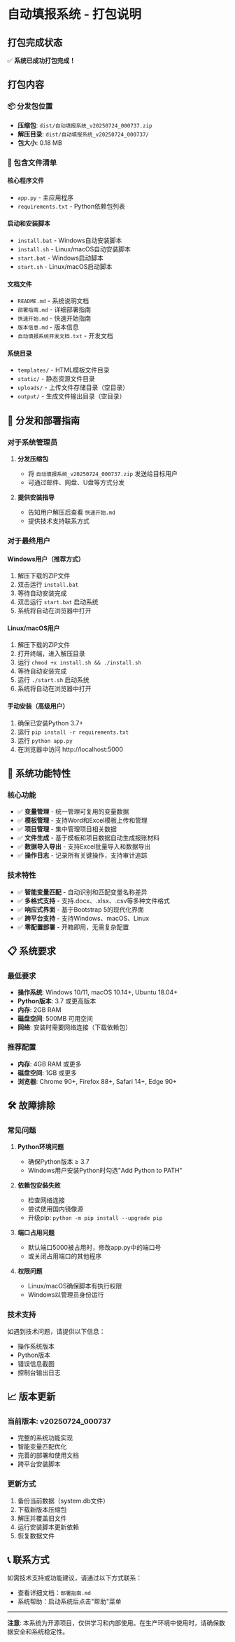 # 自动填报系统 - 打包说明

## 打包完成状态

✅ **系统已成功打包完成！**

## 打包内容

### 📦 分发包位置
- **压缩包**: `dist/自动填报系统_v20250724_000737.zip`
- **解压目录**: `dist/自动填报系统_v20250724_000737/`
- **包大小**: 0.18 MB

### 📁 包含文件清单

#### 核心程序文件
- `app.py` - 主应用程序
- `requirements.txt` - Python依赖包列表

#### 启动和安装脚本
- `install.bat` - Windows自动安装脚本
- `install.sh` - Linux/macOS自动安装脚本
- `start.bat` - Windows启动脚本
- `start.sh` - Linux/macOS启动脚本

#### 文档文件
- `README.md` - 系统说明文档
- `部署指南.md` - 详细部署指南
- `快速开始.md` - 快速开始指南
- `版本信息.md` - 版本信息
- `自动填报系统开发文档.txt` - 开发文档

#### 系统目录
- `templates/` - HTML模板文件目录
- `static/` - 静态资源文件目录
- `uploads/` - 上传文件存储目录（空目录）
- `output/` - 生成文件输出目录（空目录）

## 🚀 分发和部署指南

### 对于系统管理员

1. **分发压缩包**
   - 将 `自动填报系统_v20250724_000737.zip` 发送给目标用户
   - 可通过邮件、网盘、U盘等方式分发

2. **提供安装指导**
   - 告知用户解压后查看 `快速开始.md`
   - 提供技术支持联系方式

### 对于最终用户

#### Windows用户（推荐方式）
1. 解压下载的ZIP文件
2. 双击运行 `install.bat`
3. 等待自动安装完成
4. 双击运行 `start.bat` 启动系统
5. 系统将自动在浏览器中打开

#### Linux/macOS用户
1. 解压下载的ZIP文件
2. 打开终端，进入解压目录
3. 运行 `chmod +x install.sh && ./install.sh`
4. 等待自动安装完成
5. 运行 `./start.sh` 启动系统
6. 系统将自动在浏览器中打开

#### 手动安装（高级用户）
1. 确保已安装Python 3.7+
2. 运行 `pip install -r requirements.txt`
3. 运行 `python app.py`
4. 在浏览器中访问 http://localhost:5000

## 🔧 系统功能特性

### 核心功能
- ✅ **变量管理** - 统一管理可复用的变量数据
- ✅ **模板管理** - 支持Word和Excel模板上传和管理
- ✅ **项目管理** - 集中管理项目相关数据
- ✅ **文件生成** - 基于模板和项目数据自动生成报账材料
- ✅ **数据导入导出** - 支持Excel批量导入和数据导出
- ✅ **操作日志** - 记录所有关键操作，支持审计追踪

### 技术特性
- ✅ **智能变量匹配** - 自动识别和匹配变量名称差异
- ✅ **多格式支持** - 支持.docx、.xlsx、.csv等多种文件格式
- ✅ **响应式界面** - 基于Bootstrap 5的现代化界面
- ✅ **跨平台支持** - 支持Windows、macOS、Linux
- ✅ **零配置部署** - 开箱即用，无需复杂配置

## 📋 系统要求

### 最低要求
- **操作系统**: Windows 10/11, macOS 10.14+, Ubuntu 18.04+
- **Python版本**: 3.7 或更高版本
- **内存**: 2GB RAM
- **磁盘空间**: 500MB 可用空间
- **网络**: 安装时需要网络连接（下载依赖包）

### 推荐配置
- **内存**: 4GB RAM 或更多
- **磁盘空间**: 1GB 或更多
- **浏览器**: Chrome 90+, Firefox 88+, Safari 14+, Edge 90+

## 🛠️ 故障排除

### 常见问题

1. **Python环境问题**
   - 确保Python版本 ≥ 3.7
   - Windows用户安装Python时勾选"Add Python to PATH"

2. **依赖包安装失败**
   - 检查网络连接
   - 尝试使用国内镜像源
   - 升级pip: `python -m pip install --upgrade pip`

3. **端口占用问题**
   - 默认端口5000被占用时，修改app.py中的端口号
   - 或关闭占用端口的其他程序

4. **权限问题**
   - Linux/macOS确保脚本有执行权限
   - Windows以管理员身份运行

### 技术支持

如遇到技术问题，请提供以下信息：
- 操作系统版本
- Python版本
- 错误信息截图
- 控制台输出日志

## 📈 版本更新

### 当前版本: v20250724_000737
- 完整的系统功能实现
- 智能变量匹配优化
- 完善的部署和使用文档
- 跨平台安装脚本

### 更新方式
1. 备份当前数据（system.db文件）
2. 下载新版本压缩包
3. 解压并覆盖旧文件
4. 运行安装脚本更新依赖
5. 恢复数据文件

## 📞 联系方式

如需技术支持或功能建议，请通过以下方式联系：
- 查看详细文档：`部署指南.md`
- 系统帮助：启动系统后点击"帮助"菜单

---

**注意**: 本系统为开源项目，仅供学习和内部使用。在生产环境中使用时，请确保数据安全和系统稳定性。